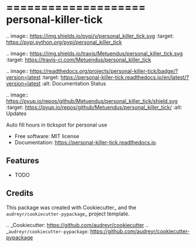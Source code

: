 ====================
personal-killer-tick
====================


.. image:: https://img.shields.io/pypi/v/personal_killer_tick.svg
        :target: https://pypi.python.org/pypi/personal_killer_tick

.. image:: https://img.shields.io/travis/Metuendus/personal_killer_tick.svg
        :target: https://travis-ci.com/Metuendus/personal_killer_tick

.. image:: https://readthedocs.org/projects/personal-killer-tick/badge/?version=latest
        :target: https://personal-killer-tick.readthedocs.io/en/latest/?version=latest
        :alt: Documentation Status


.. image:: https://pyup.io/repos/github/Metuendus/personal_killer_tick/shield.svg
     :target: https://pyup.io/repos/github/Metuendus/personal_killer_tick/
     :alt: Updates



Auto fill hours in tickspot for personal use


* Free software: MIT license
* Documentation: https://personal-killer-tick.readthedocs.io.


Features
--------

* TODO

Credits
-------

This package was created with Cookiecutter_ and the `audreyr/cookiecutter-pypackage`_ project template.

.. _Cookiecutter: https://github.com/audreyr/cookiecutter
.. _`audreyr/cookiecutter-pypackage`: https://github.com/audreyr/cookiecutter-pypackage
